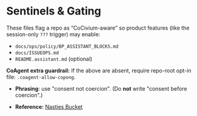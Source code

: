 # Sentinels & Gating
These files flag a repo as “CoCivium-aware” so product features (like the session-only `???` trigger) may enable:
- `docs/ops/policy/BP_ASSISTANT_BLOCKS.md`
- `docs/ISSUEOPS.md`
- `README.assistant.md` (optional)

**CoAgent extra guardrail:** If the above are absent, require repo-root opt-in file: `.coagent-allow-copong`.

- **Phrasing**: use "consent not coercion". (Do **not** write "consent before coercion".)

- **Reference:** [Nasties Bucket](./NASTIES_BUCKET.md)

